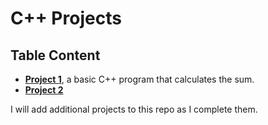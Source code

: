 # C++ Projects
## Table Content
* **[Project 1](Final_assignments/a3_Bakhtiyarov.cpp)**, a basic C++ program that calculates the sum.
* **[Project 2]()**

I will add additional projects to this repo as I complete them. 
